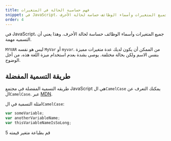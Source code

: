```yaml
---
title: فهم حساسية الحالة في المتغيرات
snippet: في JavaScript، جميع المتغيرات وأسماء الوظائف حساسة لحالة الأحرف
order: 4
---
```


في JavaScript، جميع المتغيرات وأسماء الوظائف حساسة لحالة الأحرف. وهذا يعني أن
التسميه مهمة.

`MYVAR` ليس هو نفسه `MyVar` أو `myvar`. من الممكن أن يكون لديك عدة متغيرات مميزة
بنفس الاسم ولكن بحالة مختلفة. يوصى بشدة بعدم استخدام ميزة اللغة هذه، من أجل
الوضوح.

## طريقة التسمية المفضلة

طريقه التسمية المفضلة في مجتمع JavaScript هي ال`CamelCase` يمكنك التعرف عن
ال`CamelCase`. عبر
[MDN](https://developer.mozilla.org/en-US/docs/Glossary/Camel_case).

امثلة التسمية في ال`CamelCase`:

```js
var someVariable;
var anotherVariableName;
var thisVariableNameIsSoLong;
```
<div class="quiz">
قم بطباعة متغير قيمته 5
</div>